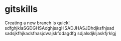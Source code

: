 # gitskills
Creating a new branch is quick!
sdfghjklaSGDGHSAdghjsagHSADJHASJDhdjksfhjsad
sadsjkfhjkadsfnasjdwajskfddagdfg
sdjalsdjkljaskfjrklgj
